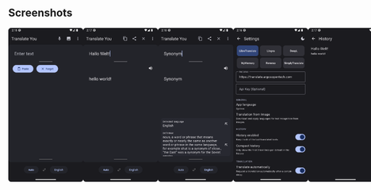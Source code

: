 
## Screenshots

<div style="display: flex;">
  <img src="fastlane/metadata/android/en-US/images/phoneScreenshots/1-translate.png" width=30%>
  <img src="fastlane/metadata/android/en-US/images/phoneScreenshots/2-translate.png" width=30%>
  <img src="fastlane/metadata/android/en-US/images/phoneScreenshots/3-details.png" width=30%>
  <img src="fastlane/metadata/android/en-US/images/phoneScreenshots/4-settings.png" width=30%>
  <img src="fastlane/metadata/android/en-US/images/phoneScreenshots/5-history.png" width=30%>
  <img src="fastlane/metadata/android/en-US/images/phoneScreenshots/6-about.png" width=30%>
</div>

